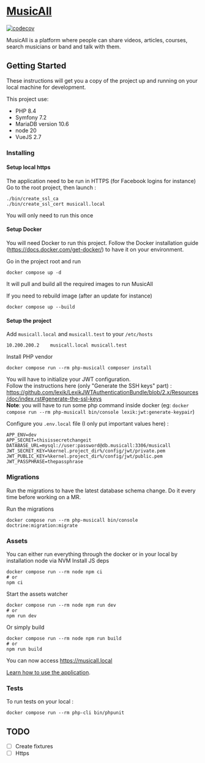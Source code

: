 # [MusicAll](https://www.musicall.com)

[![codecov](https://codecov.io/gh/Cryde/musicall/branch/master/graph/badge.svg?token=7RK8UIL2RH)](https://codecov.io/gh/Cryde/musicall)

MusicAll is a platform where people can share videos, articles, courses, search musicians or band and talk with them.

## Getting Started

These instructions will get you a copy of the project up and running on your local machine for development.

This project use: 
- PHP 8.4
- Symfony 7.2
- MariaDB version 10.6
- node 20
- VueJS 2.7

### Installing

#### Setup local https

The application need to be run in HTTPS (for Facebook logins for instance)
Go to the root project, then launch :  
```
./bin/create_ssl_ca
./bin/create_ssl_cert musicall.local
```
You will only need to run this once

#### Setup Docker

You will need Docker to run this project.
Follow the Docker installation guide (https://docs.docker.com/get-docker/) to have it on your environment.

Go in the project root and run 
```
docker compose up -d
```
It will pull and build all the required images to run MusicAll

If you need to rebuild image (after an update for instance)
``` 
docker compose up --build
```

#### Setup the project

Add `musicall.local` and `musicall.test` to your `/etc/hosts`
```
10.200.200.2 	musicall.local musicall.test
```

Install PHP vendor
```
docker compose run --rm php-musicall composer install
```

You will have to initialize your JWT configuration.   
Follow the instructions here (only "Generate the SSH keys" part) : https://github.com/lexik/LexikJWTAuthenticationBundle/blob/2.x/Resources/doc/index.rst#generate-the-ssl-keys  
**Note**: you will have to run some php command inside docker (eg: `docker compose run --rm php-musicall bin/console lexik:jwt:generate-keypair`)

Configure you ```.env.local``` file (I only put important values here) :
```
APP_ENV=dev
APP_SECRET=thisissecretchangeit
DATABASE_URL=mysql://user:password@db.musicall:3306/musicall
JWT_SECRET_KEY=%kernel.project_dir%/config/jwt/private.pem
JWT_PUBLIC_KEY=%kernel.project_dir%/config/jwt/public.pem
JWT_PASSPHRASE=thepassphrase
```

### Migrations
Run the migrations to have the latest database schema change. Do it every time before working on a MR.

Run the migrations
```
docker compose run --rm php-musicall bin/console doctrine:migration:migrate
```

### Assets 

You can either run everything through the docker or in your local by installation node via NVM
Install JS deps
```
docker compose run --rm node npm ci 
# or 
npm ci
```


Start the assets watcher
```
docker compose run --rm node npm run dev
# or
npm run dev
```
Or simply build 
```
docker compose run --rm node npm run build
# or
npm run build
```


You can now access https://musicall.local

[Learn how to use the application](doc/README).

### Tests

To run tests on your local : 
```
docker compose run --rm php-cli bin/phpunit
```

## TODO

- [ ] Create fixtures
- [ ] Https
